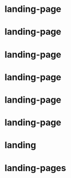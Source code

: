 # landing-page
# landing-page
# landing-page
# landing-page
# landing-page
# landing-page
# landing
# landing-pages
